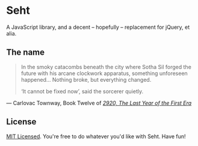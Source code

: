 # Seht

A JavaScript library, and a decent – hopefully – replacement for jQuery, et alia.

## The name

> In the smoky catacombs beneath the city where Sotha Sil forged the future with his arcane clockwork apparatus, something unforeseen happened&hellip; Nothing broke, but everything changed.
>
> &lsquo;It cannot be fixed now&rsquo;, said the sorcerer quietly.

&mdash; Carlovac Townway, Book Twelve of _[2920, The Last Year of the First Era](http://en.uesp.net/wiki/Lore:2920,_Evening_Star_(v12))_

## License

[MIT Licensed](LICENSE). You're free to do whatever you'd like with Seht. Have fun!
